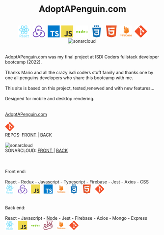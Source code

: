 <div align="center">
<h1 className="display-none">AdoptAPenguin.com</h1> 
<br/>
  <img src="https://github.com/devicons/devicon/blob/master/icons/react/react-original-wordmark.svg" title="React" alt="React" width="40" height="40"/>&nbsp;
  <img src="https://github.com/devicons/devicon/blob/master/icons/redux/redux-original.svg" title="Redux" alt="Redux " width="40" height="40"/>&nbsp;

  <img src="https://github.com/devicons/devicon/blob/master/icons/typescript/typescript-plain.svg" title="typescript" alt="typescript" width="40" height="40"/>
  <img src="https://github.com/devicons/devicon/blob/master/icons/javascript/javascript-original.svg" title="JavaScript" alt="JavaScript" width="40" height="40"/>&nbsp;
  <img src="https://github.com/devicons/devicon/blob/master/icons/nodejs/nodejs-plain-wordmark.svg" title="NodeJS" alt="NodeJS" width="40" height="40"/>&nbsp;
  <img src="https://github.com/devicons/devicon/blob/master/icons/css3/css3-plain-wordmark.svg"  title="CSS3" alt="CSS" width="40" height="40"/>&nbsp;
  <img src="https://github.com/devicons/devicon/blob/master/icons/html5/html5-original.svg" title="HTML5" alt="HTML" width="40" height="40"/>&nbsp;
  <img src="https://github.com/devicons/devicon/blob/master/icons/firebase/firebase-plain-wordmark.svg" title="Firebase" alt="Firebase" width="40" height="40"/>&nbsp;
  <img src="https://github.com/devicons/devicon/blob/master/icons/git/git-plain.svg" title="Git" **alt="Git" width="40" height="40"/>
  <img src="https://avatars2.githubusercontent.com/u/39168408?s=460&v=4" title="sonarcloud" alt="sonarcloud" width="40" height="40"/>&nbsp;
  <br/><br/>
  <br/>
</div>  
<div className="message-container">
        AdoptAPenguin.com was my final project at ISDI Coders fullstack
        developer bootcamp (2022).
        <br />
        <br />
        Thanks Mario and all the crazy isdi coders stuff family and thanks one
        by one all penguins developers who share this bootcamp with me.
        <br />
        <br />
        This site is based on this project, tested,renewed and with new
        features...
        <br />
        <br />
        Designed for mobile and desktop rendering.
        <div>
          <br />
          <br />
          <a href="https://adoptapenguin.netlify.app">AdoptAPenguin.com</a>
          <br />
          <br />
          <img
            src="https://github.com/devicons/devicon/blob/master/icons/git/git-plain.svg"
            title="github"
            alt="gitHub"
            width="30"
            height="30"
          />
          <br />
          REPOS:
          <a href="https://github.com/DanielMontesP/AdoptAPenguin-Front">
            FRONT
          </a>
          |
          <a href="https://github.com/DanielMontesP/AdoptAPenguin-Back">BACK</a>
          <br />
          <br />
          <img
            src="https://avatars2.githubusercontent.com/u/39168408?s=460&v=4"
            title="sonarcloud"
            alt="sonarcloud"
            width="30"
            height="30"
          />
          &nbsp;
          <br />
          SONARCLOUD:
          <a href="https://sonarcloud.io/summary/overall?id=DanielMontesP_AdoptAPenguin-Front <br/>">
            FRONT
          </a>
          |
          <a href="https://sonarcloud.io/summary/overall?id=DanielMontesP_AdoptAPenguin-Back">
            BACK
          </a>
        </div>
        <br />
        <br />
        <br />
        Front end:
        <br />
        <br />
        React - Redux - Javascript - Typescript - Firebase - Jest - Axios - CSS
        <br />
        <img
          src="https://github.com/devicons/devicon/blob/master/icons/react/react-original-wordmark.svg"
          title="React"
          alt="React"
          width="30"
          height="30"
        />
        &nbsp;
        <img
          src="https://github.com/devicons/devicon/blob/master/icons/redux/redux-original.svg"
          title="Redux"
          alt="Redux "
          width="30"
          height="30"
        />
        &nbsp;
        <img
          src="https://github.com/devicons/devicon/blob/master/icons/javascript/javascript-original.svg"
          title="JavaScript"
          alt="JavaScript"
          width="30"
          height="30"
        />
        &nbsp;
        <img
          src="https://github.com/devicons/devicon/blob/master/icons/typescript/typescript-plain.svg"
          title="typescript"
          alt="typescript"
          width="30"
          height="30"
        />
        &nbsp;
        <img
          src="https://github.com/devicons/devicon/blob/master/icons/firebase/firebase-plain-wordmark.svg"
          title="Firebase"
          alt="Firebase"
          width="30"
          height="30"
        />
        &nbsp;
        <img
          src="https://github.com/devicons/devicon/blob/master/icons/css3/css3-plain-wordmark.svg"
          title="CSS3"
          alt="CSS"
          width="30"
          height="30"
        />
        &nbsp;
        <img
          src="https://github.com/devicons/devicon/blob/master/icons/html5/html5-original.svg"
          title="HTML5"
          alt="HTML"
          width="30"
          height="30"
        />
        &nbsp;
        <img
          src="https://github.com/devicons/devicon/blob/master/icons/git/git-plain.svg"
          title="Git"
          alt="Git"
          width="30"
          height="30"
        />
        <br />
        <br />
        <br />
        Back end:
        <br />
        <br />
        React - Javascript - Node - Jest - Firebase - Axios - Mongo - Express
        <br />
        <img
          src="https://github.com/devicons/devicon/blob/master/icons/react/react-original-wordmark.svg"
          title="React"
          alt="React"
          width="30"
          height="30"
        />
        &nbsp;
        <img
          src="https://github.com/devicons/devicon/blob/master/icons/javascript/javascript-original.svg"
          title="JavaScript"
          alt="JavaScript"
          width="30"
          height="30"
        />
        &nbsp;
        <img
          src="https://github.com/devicons/devicon/blob/master/icons/nodejs/nodejs-plain-wordmark.svg"
          title="NodeJS"
          alt="NodeJS"
          width="30"
          height="30"
        />
        &nbsp;
        <img
          src="https://github.com/devicons/devicon/blob/master/icons/jest/jest-plain.svg"
          title="jest"
          alt="jest"
          width="30"
          height="30"
        />
        &nbsp;
        <img
          src="https://github.com/devicons/devicon/blob/master/icons/firebase/firebase-plain-wordmark.svg"
          title="Firebase"
          alt="Firebase"
          width="30"
          height="30"
        />
        &nbsp;
        <img
          src="https://github.com/devicons/devicon/blob/master/icons/git/git-plain.svg"
          title="Git"
          alt="Git"
          width="30"
          height="30"
        />
      </div>
    </div>

